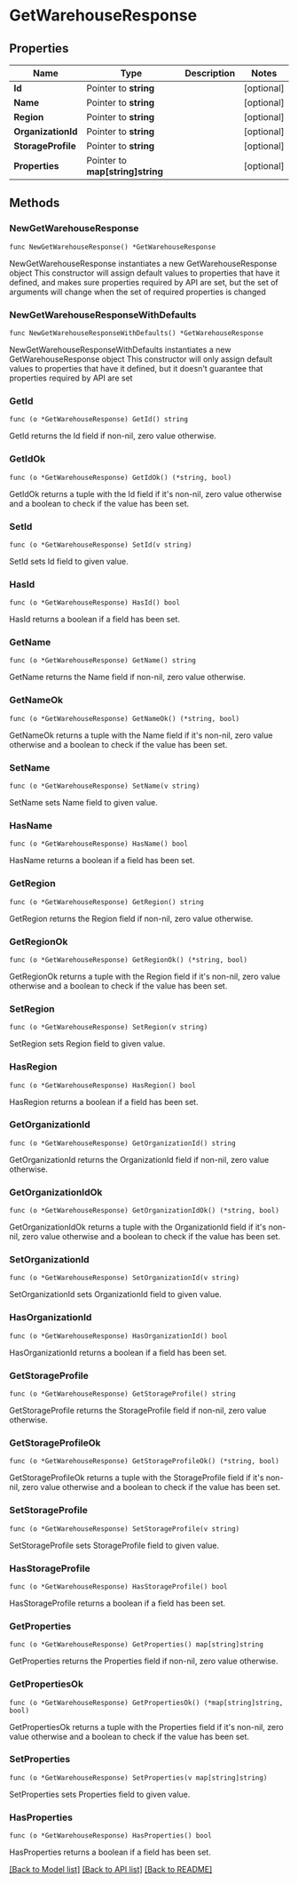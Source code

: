 # GetWarehouseResponse

## Properties

Name | Type | Description | Notes
------------ | ------------- | ------------- | -------------
**Id** | Pointer to **string** |  | [optional] 
**Name** | Pointer to **string** |  | [optional] 
**Region** | Pointer to **string** |  | [optional] 
**OrganizationId** | Pointer to **string** |  | [optional] 
**StorageProfile** | Pointer to **string** |  | [optional] 
**Properties** | Pointer to **map[string]string** |  | [optional] 

## Methods

### NewGetWarehouseResponse

`func NewGetWarehouseResponse() *GetWarehouseResponse`

NewGetWarehouseResponse instantiates a new GetWarehouseResponse object
This constructor will assign default values to properties that have it defined,
and makes sure properties required by API are set, but the set of arguments
will change when the set of required properties is changed

### NewGetWarehouseResponseWithDefaults

`func NewGetWarehouseResponseWithDefaults() *GetWarehouseResponse`

NewGetWarehouseResponseWithDefaults instantiates a new GetWarehouseResponse object
This constructor will only assign default values to properties that have it defined,
but it doesn't guarantee that properties required by API are set

### GetId

`func (o *GetWarehouseResponse) GetId() string`

GetId returns the Id field if non-nil, zero value otherwise.

### GetIdOk

`func (o *GetWarehouseResponse) GetIdOk() (*string, bool)`

GetIdOk returns a tuple with the Id field if it's non-nil, zero value otherwise
and a boolean to check if the value has been set.

### SetId

`func (o *GetWarehouseResponse) SetId(v string)`

SetId sets Id field to given value.

### HasId

`func (o *GetWarehouseResponse) HasId() bool`

HasId returns a boolean if a field has been set.

### GetName

`func (o *GetWarehouseResponse) GetName() string`

GetName returns the Name field if non-nil, zero value otherwise.

### GetNameOk

`func (o *GetWarehouseResponse) GetNameOk() (*string, bool)`

GetNameOk returns a tuple with the Name field if it's non-nil, zero value otherwise
and a boolean to check if the value has been set.

### SetName

`func (o *GetWarehouseResponse) SetName(v string)`

SetName sets Name field to given value.

### HasName

`func (o *GetWarehouseResponse) HasName() bool`

HasName returns a boolean if a field has been set.

### GetRegion

`func (o *GetWarehouseResponse) GetRegion() string`

GetRegion returns the Region field if non-nil, zero value otherwise.

### GetRegionOk

`func (o *GetWarehouseResponse) GetRegionOk() (*string, bool)`

GetRegionOk returns a tuple with the Region field if it's non-nil, zero value otherwise
and a boolean to check if the value has been set.

### SetRegion

`func (o *GetWarehouseResponse) SetRegion(v string)`

SetRegion sets Region field to given value.

### HasRegion

`func (o *GetWarehouseResponse) HasRegion() bool`

HasRegion returns a boolean if a field has been set.

### GetOrganizationId

`func (o *GetWarehouseResponse) GetOrganizationId() string`

GetOrganizationId returns the OrganizationId field if non-nil, zero value otherwise.

### GetOrganizationIdOk

`func (o *GetWarehouseResponse) GetOrganizationIdOk() (*string, bool)`

GetOrganizationIdOk returns a tuple with the OrganizationId field if it's non-nil, zero value otherwise
and a boolean to check if the value has been set.

### SetOrganizationId

`func (o *GetWarehouseResponse) SetOrganizationId(v string)`

SetOrganizationId sets OrganizationId field to given value.

### HasOrganizationId

`func (o *GetWarehouseResponse) HasOrganizationId() bool`

HasOrganizationId returns a boolean if a field has been set.

### GetStorageProfile

`func (o *GetWarehouseResponse) GetStorageProfile() string`

GetStorageProfile returns the StorageProfile field if non-nil, zero value otherwise.

### GetStorageProfileOk

`func (o *GetWarehouseResponse) GetStorageProfileOk() (*string, bool)`

GetStorageProfileOk returns a tuple with the StorageProfile field if it's non-nil, zero value otherwise
and a boolean to check if the value has been set.

### SetStorageProfile

`func (o *GetWarehouseResponse) SetStorageProfile(v string)`

SetStorageProfile sets StorageProfile field to given value.

### HasStorageProfile

`func (o *GetWarehouseResponse) HasStorageProfile() bool`

HasStorageProfile returns a boolean if a field has been set.

### GetProperties

`func (o *GetWarehouseResponse) GetProperties() map[string]string`

GetProperties returns the Properties field if non-nil, zero value otherwise.

### GetPropertiesOk

`func (o *GetWarehouseResponse) GetPropertiesOk() (*map[string]string, bool)`

GetPropertiesOk returns a tuple with the Properties field if it's non-nil, zero value otherwise
and a boolean to check if the value has been set.

### SetProperties

`func (o *GetWarehouseResponse) SetProperties(v map[string]string)`

SetProperties sets Properties field to given value.

### HasProperties

`func (o *GetWarehouseResponse) HasProperties() bool`

HasProperties returns a boolean if a field has been set.


[[Back to Model list]](../README.md#documentation-for-models) [[Back to API list]](../README.md#documentation-for-api-endpoints) [[Back to README]](../README.md)


